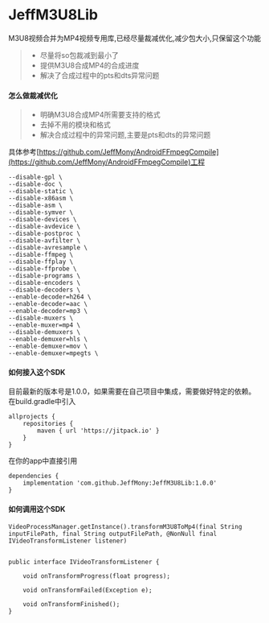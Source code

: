 # JeffM3U8Lib
M3U8视频合并为MP4视频专用库,已经尽量裁减优化,减少包大小,只保留这个功能
> * 尽量将so包裁减到最小了
> * 提供M3U8合成MP4的合成进度
> * 解决了合成过程中的pts和dts异常问题

#### 怎么做裁减优化
> * 明确M3U8合成MP4所需要支持的格式
> * 去掉不用的模块和格式
> * 解决合成过程中的异常问题,主要是pts和dts的异常问题

具体参考[https://github.com/JeffMony/AndroidFFmpegCompile](https://github.com/JeffMony/AndroidFFmpegCompile)工程
```
--disable-gpl \
--disable-doc \
--disable-static \
--disable-x86asm \
--disable-asm \
--disable-symver \
--disable-devices \
--disable-avdevice \
--disable-postproc \
--disable-avfilter \
--disable-avresample \
--disable-ffmpeg \
--disable-ffplay \
--disable-ffprobe \
--disable-programs \
--disable-encoders \
--disable-decoders \
--enable-decoder=h264 \
--enable-decoder=aac \
--enable-decoder=mp3 \
--disable-muxers \
--enable-muxer=mp4 \
--disable-demuxers \
--enable-demuxer=hls \
--enable-demuxer=mov \
--enable-demuxer=mpegts \
```

#### 如何接入这个SDK
目前最新的版本号是1.0.0，如果需要在自己项目中集成，需要做好特定的依赖。<br>
在build.gradle中引入
```
allprojects {
    repositories {
	    maven { url 'https://jitpack.io' }
	}
}
```
在你的app中直接引用
```
dependencies {
    implementation 'com.github.JeffMony:JeffM3U8Lib:1.0.0'
}
```

#### 如何调用这个SDK

```
VideoProcessManager.getInstance().transformM3U8ToMp4(final String inputFilePath, final String outputFilePath, @NonNull final IVideoTransformListener listener)


public interface IVideoTransformListener {

    void onTransformProgress(float progress);

    void onTransformFailed(Exception e);

    void onTransformFinished();
}
```
